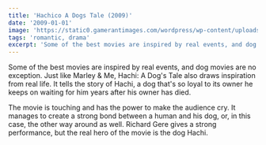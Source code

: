 ```yaml
---
title: 'Hachico A Dogs Tale (2009)'
date: '2009-01-01'
image: 'https://static0.gamerantimages.com/wordpress/wp-content/uploads/2022/10/Hachi-A-Dogs-Tale-2009-Cropped.jpg?q=50&fit=crop&w=740&dpr=1.5'
tags: 'romantic, drama'
excerpt: 'Some of the best movies are inspired by real events, and dog movies are no exception...'
---
```


Some of the best movies are inspired by real events, and dog movies are no exception. Just like Marley & Me, Hachi: A Dog's Tale also draws inspiration from real life. It tells the story of Hachi, a dog that's so loyal to its owner he keeps on waiting for him years after his owner has died.


The movie is touching and has the power to make the audience cry. It manages to create a strong bond between a human and his dog, or, in this case, the other way around as well. Richard Gere gives a strong performance, but the real hero of the movie is the dog Hachi.
